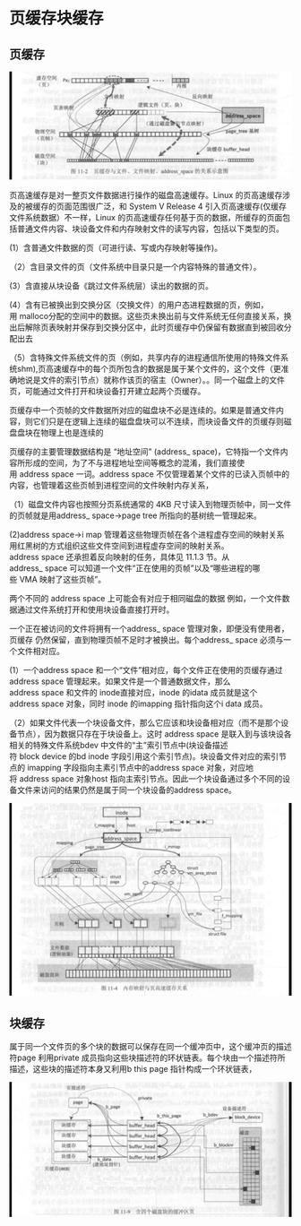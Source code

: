 # 页缓存块缓存
## 页缓存

![image](images/1303ff0c-69d8-4c32-998c-cfac124f8e0d.jpg)

页高速缓存是对一整页文件数据进行操作的磁盘高速缓存。Linux 的页高速缓存涉及的被缓存的页面范围很广泛，和 System V Release 4 引入页高速缓存(仅缓存文件系统数据）不一样，Linux 的页高速缓存任何基于页的数据，所缓存的页面包括普通文件内容、块设备文件和内存映射文件的读写内容，包括以下类型的页。

(1）含普通文件数据的页（可进行读、写或内存映射等操作)。

（2）含目录文件的页（文件系统中目录只是一个内容特殊的普通文件）。

(3）含直接从块设备《跳过文件系统层）读出的数据的页。

(4）含有已被换出到交换分区（交换文件）的用户态进程数据的页，例如，用 malloco分配的空间中的数据。这些页未换出前与文件系统无任何直接关系，换出后解除页表映射并保存到交换分区中，此时页缓存中仍保留有数据直到被回收分配出去

（5）含特殊文件系统文件的页（例如，共享内存的进程通信所使用的特殊文件系统shm),页高速缓存中的每个页所包含的数据是属于某个文件的，这个文件（更准确地说是文件的索引节点）就称作该页的宿主（Owner）。。同一个磁盘上的文件页，可能通过文件打开和块设备打开建立起两个页缓存。  



页缓存中一个页帧的文件数据所对应的磁盘块不必是连续的。如果是普通文件内容，则它们只是在逻辑上连续的磁盘盘块可以不连续，而块设备文件的页缓存则磁盘盘块在物理上也是连续的


页缓存的主要管理数据结构是 “地址空间” (address\_ space)，它特指一个文件内容所形成的空间，为了不与进程地址空间等概念的混淆，我们直接使用 address space 一词。address space 不仅管理着某个文件的已读入页帧中的内容，也管理着这些页帧到进程空间的文件映射内存关系，

（1）磁盘文件内容也按照分页系统通常的 4KB 尺寸读入到物理页帧中，同一文件的页帧就是用address\_ space->page tree 所指向的基树统一管理起来。

(2)address space->i map 管理着这些物理页帧在各个进程虚存空间的映射关系用红黑树的方式组织这些文件空间到进程虚存空间的映射关系。address space 还承担着反向映射的任务，具体见 11.1.3 节。从address\_ space 可以知道一个文件“正在使用的页帧”以及“哪些进程的哪些 VMA 映射了这些页帧”。

两个不同的 address space 上可能会有对应于相同磁盘的数据 例如，一个文件数据通过文件系统打开和使用块设备直接打开时。

一个正在被访问的文件将拥有一个address\_ space 管理对象，即便没有使用者，页缓存
仍然保留，直到物理页帧不足时才被换出。每个address\_ space 必须与一个文件相对应。

(1）一个address space 和一个“文件”相对应，每个文件正在使用的页缓存通过address space 管理起来。如果文件是一个普通数据文件，那么address space 和文件的 inode直接对应，inode 的idata 成员就是这个address space 对象，同时 inode 的imapping 指针指向这个i data 成员。

（2）如果文件代表一个块设备文件，那么它应该和块设备相对应（而不是那个设备节点），因为数据只存在于块设备上。这时 address space 是联入到与该块设各相关的特殊文件系统bdev 中文件的“主”索引节点中(块设备描述符 block device 的bd inode 字段引用这个索引节点)。块设备文件对应的索引节点的 imapping 字段指向主素引节点中的address space 对象，对应地将 address space 对象host 指向主索引节点。因此一个块设备通过多个不同的设备文件来访问的结果仍然是属于同一个块设备的address space。  

![image](images/2c8fbce4-05b8-4234-be5b-c85078b83bd9.jpg)

## 块缓存

属于同一个文件页的多个块的数据可以保存在同一个缓冲页中，这个缓冲页的描述符page 利用private 成员指向这些块描述符的环状链表。每个块由一个描述符所描述，这些块的描述符本身又利用b this page 指针构成一个环状链表，

![image](images/7bb3ee88-970f-44cb-b62e-0611a0895d89.jpg)